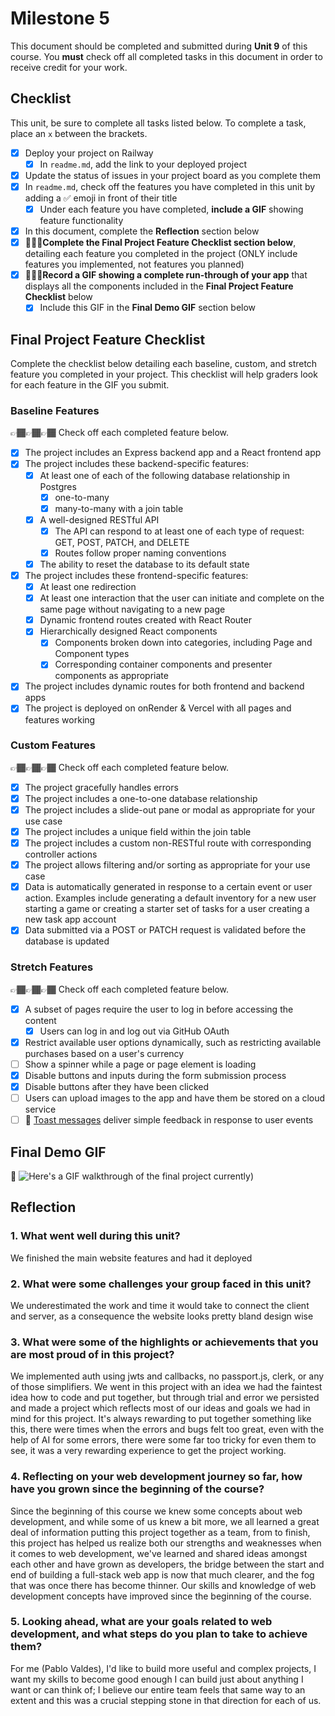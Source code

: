 # Milestone 5

This document should be completed and submitted during **Unit 9** of this course. You **must** check off all completed tasks in this document in order to receive credit for your work.

## Checklist

This unit, be sure to complete all tasks listed below. To complete a task, place an `x` between the brackets.

- [x] Deploy your project on Railway
  - [x] In `readme.md`, add the link to your deployed project
- [x] Update the status of issues in your project board as you complete them
- [x] In `readme.md`, check off the features you have completed in this unit by adding a ✅ emoji in front of their title
  - [x] Under each feature you have completed, **include a GIF** showing feature functionality
- [x] In this document, complete the **Reflection** section below
- [x] 🚩🚩🚩**Complete the Final Project Feature Checklist section below**, detailing each feature you completed in the project (ONLY include features you implemented, not features you planned)
- [x] 🚩🚩🚩**Record a GIF showing a complete run-through of your app** that displays all the components included in the **Final Project Feature Checklist** below
  - [x] Include this GIF in the **Final Demo GIF** section below

## Final Project Feature Checklist

Complete the checklist below detailing each baseline, custom, and stretch feature you completed in your project. This checklist will help graders look for each feature in the GIF you submit.

### Baseline Features

👉🏾👉🏾👉🏾 Check off each completed feature below.

- [x] The project includes an Express backend app and a React frontend app
- [x] The project includes these backend-specific features:
  - [x] At least one of each of the following database relationship in Postgres
    - [x] one-to-many
    - [x] many-to-many with a join table
  - [x] A well-designed RESTful API
    - [x] The API can respond to at least one of each type of request: GET, POST, PATCH, and DELETE
    - [x] Routes follow proper naming conventions
  - [x] The ability to reset the database to its default state
- [x] The project includes these frontend-specific features:
  - [x] At least one redirection
  - [x] At least one interaction that the user can initiate and complete on the same page without navigating to a new page
  - [x] Dynamic frontend routes created with React Router
  - [x] Hierarchically designed React components
    - [x] Components broken down into categories, including Page and Component types
    - [x] Corresponding container components and presenter components as appropriate
- [x] The project includes dynamic routes for both frontend and backend apps
- [x] The project is deployed on onRender & Vercel with all pages and features working

### Custom Features

👉🏾👉🏾👉🏾 Check off each completed feature below.

- [x] The project gracefully handles errors
- [x] The project includes a one-to-one database relationship
- [x] The project includes a slide-out pane or modal as appropriate for your use case
- [x] The project includes a unique field within the join table
- [x] The project includes a custom non-RESTful route with corresponding controller actions
- [x] The project allows filtering and/or sorting as appropriate for your use case
- [x] Data is automatically generated in response to a certain event or user action. Examples include generating a default inventory for a new user starting a game or creating a starter set of tasks for a user creating a new task app account
- [x] Data submitted via a POST or PATCH request is validated before the database is updated

### Stretch Features

👉🏾👉🏾👉🏾 Check off each completed feature below.

- [x] A subset of pages require the user to log in before accessing the content
  - [x] Users can log in and log out via GitHub OAuth
- [x] Restrict available user options dynamically, such as restricting available purchases based on a user's currency
- [ ] Show a spinner while a page or page element is loading
- [x] Disable buttons and inputs during the form submission process
- [x] Disable buttons after they have been clicked
- [ ] Users can upload images to the app and have them be stored on a cloud service
- [ ] 🍞 [Toast messages](https://www.patternfly.org/v3/pattern-library/communication/toast-notifications/index.html) deliver simple feedback in response to user events

## Final Demo GIF

🔗 ![Here's a GIF walkthrough of the final project currently](https://i.imgur.com/KHO8TSm.gif))

## Reflection

### 1. What went well during this unit?

We finished the main website features and had it deployed

### 2. What were some challenges your group faced in this unit?

We underestimated the work and time it would take to connect the client and server, as a consequence the website looks pretty bland design wise

### 3. What were some of the highlights or achievements that you are most proud of in this project?

We implemented auth using jwts and callbacks, no passport.js, clerk, or any of those simplifiers. We went in this project with an idea we had the faintest idea how to code and put together, but through trial and error we persisted and made a project which reflects most of our ideas and goals we had in mind for this project. It's always rewarding to put together something like this, there were times when the errors and bugs felt too great, even with the help of AI for some errors, there were some far too tricky for even them to see, it was a very rewarding experience to get the project working.

### 4. Reflecting on your web development journey so far, how have you grown since the beginning of the course?

Since the beginning of this course we knew some concepts about web development, and while some of us knew a bit more, we all learned a great deal of information putting this project together as a team, from to finish, this project has helped us realize both our strengths and weaknesses when it comes to web development, we've learned and shared ideas amongst each other and have grown as developers, the bridge between the start and end of building a full-stack web app is now that much clearer, and the fog that was once there has become thinner. Our skills and knowledge of web development concepts have improved since the beginning of the course.

### 5. Looking ahead, what are your goals related to web development, and what steps do you plan to take to achieve them?

For me (Pablo Valdes), I'd like to build more useful and complex projects, I want my skills to become good enough I can build just about anything I want or can think of; I believe our entire team feels that same way to an extent and this was a crucial stepping stone in that direction for each of us.
